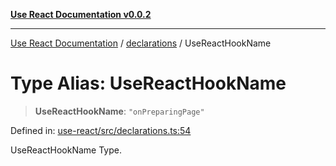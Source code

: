 [**Use React Documentation v0.0.2**](../../README.md)

***

[Use React Documentation](../../modules.md) / [declarations](../README.md) / UseReactHookName

# Type Alias: UseReactHookName

> **UseReactHookName**: `"onPreparingPage"`

Defined in: [use-react/src/declarations.ts:54](https://github.com/stonemjs/use-react/blob/27c0c592da81eceb639bfca4a4a8f24a448ad89c/src/declarations.ts#L54)

UseReactHookName Type.
